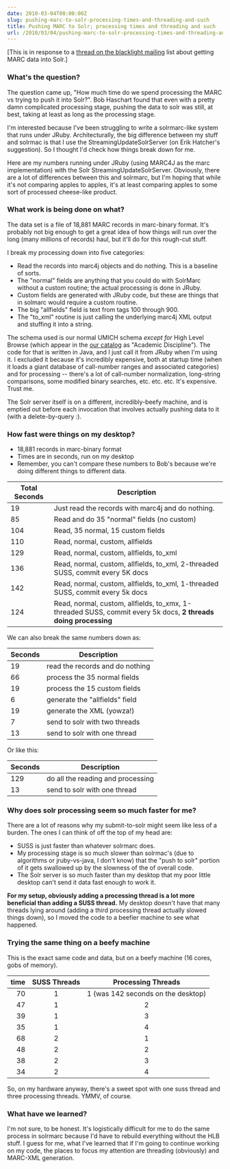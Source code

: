 ```yaml
---
date: 2010-03-04T00:00:00Z
slug: pushing-marc-to-solr-processing-times-and-threading-and-such
title: Pushing MARC to Solr; processing times and threading and such
url: /2010/03/04/pushing-marc-to-solr-processing-times-and-threading-and-such/
---
```


[This is in response to a [thread on the blacklight mailing](http://groups.google.com/group/blacklight-development/browse_thread/thread/672b7269ada16a61?hl=en) list about getting MARC data into Solr.]

### What's the question?

The question came up, "How much time do we spend processing the MARC vs trying to push it into Solr?". Bob Haschart found that even with a pretty damn complicated processing stage, pushing the data to solr was still, at best,
taking at least as long as the processing stage.

I'm interested because I've been struggling to write a solrmarc-like system that runs under JRuby. Architecturally, the big difference between my stuff and solrmac is that I use the StreamingUpdateSolrServer (on Erik Hatcher's suggestion). So I thought I'd check how things break down for me.

Here are my numbers running under JRuby (using MARC4J as the marc
implementation) with the Solr StreamingUpdateSolrServer. Obviously, there are
a lot of differences between this and solrmarc, but I'm hoping that while it's
not comparing apples to apples, it's at least comparing apples to some sort of
processed cheese-like product.

### What work is being done on what?

The data set is a file of 18,881 MARC records in marc-binary format. It's
probably not big enough to get a great idea of how things will run over the
long (many millions of records) haul, but it'll do for this rough-cut stuff.

I break my processing down into five categories:

* Read the records into marc4j objects and do nothing. This is a baseline of sorts.
* The "normal" fields are anything that you could do with SolrMarc without a
custom routine; the actual processing is done in JRuby.
* Custom fields are generated with JRuby code, but these are things that in solmarc would require a custom routine.
* The big "allfields" field is text from tags 100 through 900.
* The "to_xml" routine is just calling the underlying marc4j XML output and stuffing it into a string.

The schema used is our normal UMICH schema *except for* High Level Browse
(which appear in the [our catalog](http://mirlyn.lib.umich.edu/) as "Academic
Discipline"). The code for that is written in Java, and I just call it from
JRuby when I'm using it. I excluded it because it's incredibly expensive, both at startup time (when it loads a giant database of call-number ranges and associated categories) and for processing -- there's a lot of call-number normalization, long-string comparisons, some modified binary searches, etc. etc. etc. It's expensive. Trust me.

The Solr server itself is on a different, incredibly-beefy machine, and is
emptied out before each invocation that involves actually pushing data to it (with a delete-by-query *:*).

### How fast were things on my desktop?

* 18,881 records in marc-binary format
* Times are in seconds, run on my desktop
* Remember, you can't compare these numbers to Bob's because we're doing
different things to different data.

|Total Seconds  | Description |
|------- | -------------- |
| 19 | Just read the records with marc4j and do nothing.|
| 85 | Read and do 35 "normal" fields (no custom)|
|104 | Read, 35 normal, 15 custom fields|
|110 | Read, normal, custom, allfields|
|129 | Read, normal, custom, allfields, to_xml|
|136 | Read, normal, custom, allfields, to_xml, 2-threaded SUSS, commit every 5K docs|
|142 | Read, normal, custom, allfields, to_xml, 1-threaded SUSS, commit every 5k docs|
|124 |Read, normal, custom, allfields, to_xmx, 1-threaded SUSS, commit every 5k docs, **2 threads doing processing**|

We can also break the same numbers down as:

Seconds | Description
-------- | -----------
  19 | read the records and do nothing
  66 | process the 35 normal fields
  19 | process the 15 custom fields
   6 | generate the "allfields" field
  19 | generate the XML (yowza!)
   7 | send to solr with two threads
  13 | send to solr with one thread

Or like this:

Seconds | Description
--------| -----------
 129 | do all the reading and processing
  13 | send to solr with one thread

### Why does solr processing seem so much faster for me?

There are a lot of reasons why my submit-to-solr might seem like less of a
burden. The ones I can think of off the top of my head are:

* SUSS is just faster than whatever solrmarc does.
* My processing stage is so much slower than solrmac's (due to algorithms or jruby-vs-java, I don't know) that the "push to solr" portion of it gets swallowed up by the slowness of the of overall code.
* The Solr server is so much faster than my desktop that my poor little
  desktop can't send it data fast enough to work it.

**For my setup, obviously adding a processing thread is a lot more beneficial
than adding a SUSS thread.** My desktop doesn't have that many threads lying around (adding a third processing thread actually slowed things down), so I moved the code to a beefier machine to see what happened.

### Trying the same thing on a beefy machine

This is the exact same code and data, but on a beefy machine (16 cores, gobs
of memory).

time   |  SUSS Threads  |   Processing Threads
-----: | :--------------: | :-------------------:
70    |    1      |    1     (was 142 seconds on the desktop)
47    |    1      |    2
39    |    1      |    3
35    |    1      |    4
68    |    2      |    1
48    |    2      |    2
38    |    2      |    3
34    |    2      |    4

So, on my hardware anyway, there's a sweet spot with one suss thread and
three processing threads. YMMV, of course.

### What have we learned?

I'm not sure, to be honest. It's logistically difficult for me to do the same
process in solrmarc because I'd have to rebuild everything without the HLB stuff. I guess for me, what I've learned that if I'm going to continue working
on my code, the places to focus my attention are threading (obviously) and MARC-XML generation.
